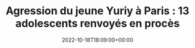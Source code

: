 ---
isIndex: false
title: "Agression du jeune Yuriy à Paris : 13 adolescents renvoyés en procès"
date: 2022-10-18T18:09:00+00:00
publications_concerned:
  - margot-pugliese
press:
  title: Le Point
  url: https://www.lepoint.fr/justice/agression-du-jeune-yuriy-a-paris-13-adolescents-renvoyes-en-proces-18-10-2022-2494281_2386.php#11
---